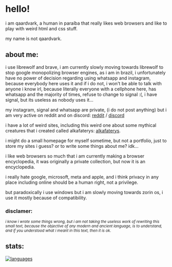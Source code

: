 # hello!

i am qaardvark, a human in paraíba that really likes web browsers and like to play with weird html and css stuff.

my name is not qaardvark.

## about me:

i use librewolf and brave, i am currently slowly moving towards librewolf to stop google monopolizing browser engines, as i am in brazil, i unfortunately have no power of decision regarding using whatsapp and instagram, because everybody here uses it and if i do not, i won't be able to talk with anyone i know irl, because literally everyone with a cellphone here, has whatsapp and the majority of times, refuse to change to signal :(, i have signal, but its useless as nobody uses it...

my instagram, signal and whatsapp are private, (i do not post anything) but i am very active on reddit and on discord: [reddit](https://www.reddit.com/user/qaardvark) / [discord](https://discordapp.com/users/966110743315509299)

i have a lot of weird sites, including this weird one about some mythical creatures that i created called alkafaterys: [alkafaterys](https://qaardvark.github.io/alkafaterys/).

i might do a small homepage for myself sometime, but not a portfolio, just to store my sites i guess? or to write some things about me? idk...

i like web browsers so much that i am currently making a browser encyclopedia, it was originally a private collection, but now it is an encyclopedia.

i really hate google, microsoft, meta and apple, and i think privacy in any place including online should be a human right, not a privilege.

but paradoxically i use windows but i am slowly moving towards zorin os, i use it mostly because of compatibility.
### disclamer: 
 
 
<sup><i>i know i wrote some things wrong, but i am not taking the useless work of rewriting this small text, because the objective of any modern and ancient language, is to understand, and if you understood what i meant in this text, then it is ok.</i></sup>

## stats:

[![languages](https://github-readme-stats.vercel.app/api/top-langs/?username=qaardvark&layout=compact)](https://github.com/qaardvark)
